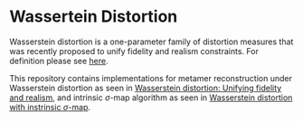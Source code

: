 # Wassertein Distortion
Wasserstein distortion is a one-parameter family of distortion measures that was recently proposed to unify fidelity and realism constraints. For definition please see [here](https://ieeexplore.ieee.org/document/10480168).

This repository contains implementations for metamer reconstruction under Wasserstein distortion as seen in [Wasserstein distortion: Unifying fidelity and realism](https://ieeexplore.ieee.org/document/10480168), and intrinsic $\sigma$-map algorithm as seen in [Wasserstein distortion with instrinsic $\sigma$-map](https://openreview.net/forum?id=8lwDe1eOTV).
